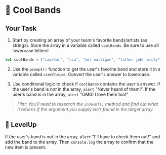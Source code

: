 # 🎸 Cool Bands
## Your Task
1. Start by creating an array of your team's favorite bands/artists (as strings). Store the array in a variable called `coolBands`. Be sure to use all lowercase letters!
```js
let coolBands = ["capstan", "sza", "hot mulligan", "father john misty", "janelle monae", "talking heads", "chu kosaka", "tribal gaze", "mom jeans", "modern baseball", "knuckle puck", "neck deep", "gloss", "vince staples", "leonard cohen", "the beatles", "prince", "lil nas x"];
```

2. Use the `prompt()` function to get the user's favorite band and store it in a variable called `userChoice`. Convert the user's answer to lowercase.

3. Use conditional logic to check if `coolBands` contains the user's answer. If the user's band is *not* in the array, `alert` "Never heard of them!". If the user's band is in the array, `alert` "OMG! I love them too!"

>*Hint: You'll need to research the `indexOf()` method and find out what it returns if the argument you supply isn't found in the target array.*

## 🧠 LevelUp
If the user's band is not in the array, `alert` "I'll have to check them out!" and add the band to the array. Then `console.log` the array to confirm that the new item is present.

